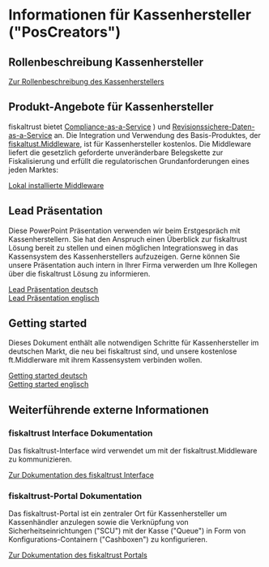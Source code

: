 # Informationen für Kassenhersteller ("PosCreators")

## Rollenbeschreibung Kassenhersteller

[Zur Rollenbeschreibung des Kassenherstellers](../glossar/README.md#kassenhersteller-poscreator)

## Produkt-Angebote für Kassenhersteller

fiskaltrust bietet [Compliance-as-a-Service](../product-service-description/README.md) ) und [Revisionssichere-Daten-as-a-Service](../product-service-description/README.md) an. Die Integration und Verwendung des Basis-Produktes, der [fiskaltust.Middleware](../product-service-description/compliance-as-a-service/produkte/4445-0003-lokal-installierte-middleware.md), ist für Kassenhersteller kostenlos. Die Middleware liefert die gesetzlich geforderte unveränderbare Belegskette zur Fiskalisierung und erfüllt die regulatorischen Grundanforderungen eines jeden Marktes:

[Lokal installierte Middleware](../product-service-description/compliance-as-a-service/produkte/4445-0003-lokal-installierte-middleware.md) 

## Lead Präsentation

Diese PowerPoint Präsentation verwenden wir beim Erstgespräch mit Kassenherstellern. Sie hat den Anspruch einen Überblick zur fiskaltrust Lösung bereit zu stellen und einen möglichen Integrationsweg in das Kassensystem des Kassenherstellers aufzuzeigen. Gerne können Sie unsere Präsentation auch intern in Ihrer Firma verwerden um Ihre Kollegen über die fiskaltrust Lösung zu informieren.

[Lead Präsentation deutsch](lead-presentation-de.md) <br/>
[Lead Präsentation englisch](lead-presentation-en.md) <br/>

## Getting started

Dieses Dokument enthält alle notwendigen Schritte für Kassenhersteller im deutschen Markt, die neu bei fiskaltrust sind, und unsere kostenlose ft.Middlerware mit ihrem Kassensystem verbinden wollen. 

[Getting started deutsch](getting-started.md) <br/>
[Getting started englisch](getting-started-en.md) <br/>

## Weiterführende externe Informationen

### fiskaltrust Interface Dokumentation

Das fiskaltrust-Interface wird verwendet um mit der fiskaltrust.Middleware zu kommunizieren. 

[Zur Dokumentation des fiskaltrust Interface](https://github.com/fiskaltrust/interface-doc)

### fiskaltrust-Portal Dokumentation

Das fiskaltrust-Portal ist ein zentraler Ort für Kassenhersteller um Kassenhändler anzulegen sowie die Verknüpfung von Sicherheitseinrichtungen ("SCU") mit der Kasse ("Queue") in Form von Konfigurations-Containern ("Cashboxen") zu konfigurieren. 

[Zur Dokumentation des fiskaltrust Portals](https://github.com/fiskaltrust/portal-manual-doc)
